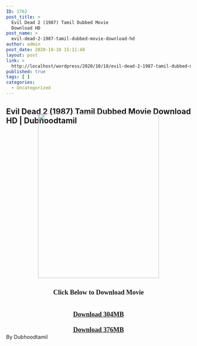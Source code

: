 ```yaml
---
ID: 1762
post_title: >
  Evil Dead 2 (1987) Tamil Dubbed Movie
  Download HD
post_name: >
  evil-dead-2-1987-tamil-dubbed-movie-download-hd
author: admin
post_date: 2020-10-10 15:11:40
layout: post
link: >
  http://localhost/wordpress/2020/10/10/evil-dead-2-1987-tamil-dubbed-movie-download-hd/
published: true
tags: [ ]
categories:
  - Uncategorized
---
```

<h2 style="height: 0px;">Evil Dead 2 (1987) Tamil Dubbed Movie Download HD | Dubhoodtamil<br /></h2>
<div></div>
<div></div>
<div></div>
<div class="separator" style="clear: both; text-align: center;"><a href="https://1.bp.blogspot.com/-gKT85lKNdyE/X4HOO5v_pII/AAAAAAAACug/qhSHC6X2t54b3O4tzy0HnEEWjTdI4EO0QCNcBGAsYHQ/s1473/557c42efdf05d99d96846e90f2295283.jpg" imageanchor="1" style="margin-left: 1em; margin-right: 1em;"><img loading="lazy" border="0" data-original-height="1473" data-original-width="1080" height="449" src="https://1.bp.blogspot.com/-gKT85lKNdyE/X4HOO5v_pII/AAAAAAAACug/qhSHC6X2t54b3O4tzy0HnEEWjTdI4EO0QCNcBGAsYHQ/w330-h449/557c42efdf05d99d96846e90f2295283.jpg" width="330" /></a></div>
<div class="separator" style="clear: both; text-align: center;"></div>
<div class="separator" style="clear: both; text-align: center;"></div>
<div class="separator" style="clear: both; text-align: center;"></div>
<div class="separator" style="clear: both; text-align: center;"></div>
<h2 style="clear: both; text-align: center;"><b><span style="font-family: verdana; font-size: large;">Click Below to Download Movie</span></b></h2>
<div class="separator" style="clear: both; text-align: center;"><b><span style="font-family: verdana; font-size: large;"><br /></span></b></div>
<div class="separator" style="clear: both; text-align: center;"><b><span style="font-family: verdana; font-size: large;"><a href="https://oncehelp.com/evildead-2-1" target="_blank" rel="noopener noreferrer">Download 304MB</a></span></b></div>
<div class="separator" style="clear: both; text-align: center;"><b><span style="font-family: verdana; font-size: large;"><br /></span></b></div>
<div class="separator" style="clear: both; text-align: center;"><b><span style="font-family: verdana; font-size: large;"><a href="https://oncehelp.com/evildead-2-2" target="_blank" rel="noopener noreferrer">Download 376MB</a></span></b></div>
<div class="separator" style="clear: both; text-align: center;"></div>
<div class="separator" style="clear: both; text-align: center;"></div>
<div class="separator" style="clear: both; text-align: center;"></div>
<div class="separator" style="clear: both; text-align: left;">By Dubhoodtamil</div>
<p></p>
<div></div>
<div></div>

